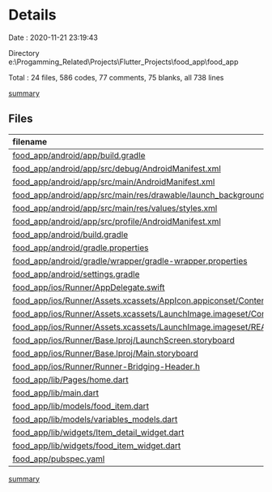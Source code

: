 # Details

Date : 2020-11-21 23:19:43

Directory e:\Progamming_Related\Projects\Flutter_Projects\food_app\food_app

Total : 24 files,  586 codes, 77 comments, 75 blanks, all 738 lines

[summary](results.md)

## Files
| filename | language | code | comment | blank | total |
| :--- | :--- | ---: | ---: | ---: | ---: |
| [food_app/android/app/build.gradle](/food_app/android/app/build.gradle) | Groovy | 49 | 3 | 12 | 64 |
| [food_app/android/app/src/debug/AndroidManifest.xml](/food_app/android/app/src/debug/AndroidManifest.xml) | XML | 4 | 3 | 1 | 8 |
| [food_app/android/app/src/main/AndroidManifest.xml](/food_app/android/app/src/main/AndroidManifest.xml) | XML | 31 | 16 | 1 | 48 |
| [food_app/android/app/src/main/res/drawable/launch_background.xml](/food_app/android/app/src/main/res/drawable/launch_background.xml) | XML | 4 | 7 | 2 | 13 |
| [food_app/android/app/src/main/res/values/styles.xml](/food_app/android/app/src/main/res/values/styles.xml) | XML | 9 | 9 | 1 | 19 |
| [food_app/android/app/src/profile/AndroidManifest.xml](/food_app/android/app/src/profile/AndroidManifest.xml) | XML | 4 | 3 | 1 | 8 |
| [food_app/android/build.gradle](/food_app/android/build.gradle) | Groovy | 27 | 0 | 5 | 32 |
| [food_app/android/gradle.properties](/food_app/android/gradle.properties) | Properties | 4 | 0 | 1 | 5 |
| [food_app/android/gradle/wrapper/gradle-wrapper.properties](/food_app/android/gradle/wrapper/gradle-wrapper.properties) | Properties | 5 | 1 | 1 | 7 |
| [food_app/android/settings.gradle](/food_app/android/settings.gradle) | Groovy | 8 | 0 | 4 | 12 |
| [food_app/ios/Runner/AppDelegate.swift](/food_app/ios/Runner/AppDelegate.swift) | Swift | 12 | 0 | 2 | 14 |
| [food_app/ios/Runner/Assets.xcassets/AppIcon.appiconset/Contents.json](/food_app/ios/Runner/Assets.xcassets/AppIcon.appiconset/Contents.json) | JSON | 122 | 0 | 1 | 123 |
| [food_app/ios/Runner/Assets.xcassets/LaunchImage.imageset/Contents.json](/food_app/ios/Runner/Assets.xcassets/LaunchImage.imageset/Contents.json) | JSON | 23 | 0 | 1 | 24 |
| [food_app/ios/Runner/Assets.xcassets/LaunchImage.imageset/README.md](/food_app/ios/Runner/Assets.xcassets/LaunchImage.imageset/README.md) | Markdown | 3 | 0 | 2 | 5 |
| [food_app/ios/Runner/Base.lproj/LaunchScreen.storyboard](/food_app/ios/Runner/Base.lproj/LaunchScreen.storyboard) | XML | 36 | 1 | 1 | 38 |
| [food_app/ios/Runner/Base.lproj/Main.storyboard](/food_app/ios/Runner/Base.lproj/Main.storyboard) | XML | 25 | 1 | 1 | 27 |
| [food_app/ios/Runner/Runner-Bridging-Header.h](/food_app/ios/Runner/Runner-Bridging-Header.h) | C++ | 1 | 0 | 1 | 2 |
| [food_app/lib/Pages/home.dart](/food_app/lib/Pages/home.dart) | Dart | 77 | 0 | 6 | 83 |
| [food_app/lib/main.dart](/food_app/lib/main.dart) | Dart | 10 | 0 | 2 | 12 |
| [food_app/lib/models/food_item.dart](/food_app/lib/models/food_item.dart) | Dart | 5 | 0 | 2 | 7 |
| [food_app/lib/models/variables_models.dart](/food_app/lib/models/variables_models.dart) | Dart | 9 | 0 | 3 | 12 |
| [food_app/lib/widgets/Item_detail_widget.dart](/food_app/lib/widgets/Item_detail_widget.dart) | Dart | 65 | 0 | 4 | 69 |
| [food_app/lib/widgets/food_item_widget.dart](/food_app/lib/widgets/food_item_widget.dart) | Dart | 32 | 0 | 5 | 37 |
| [food_app/pubspec.yaml](/food_app/pubspec.yaml) | YAML | 21 | 33 | 15 | 69 |

[summary](results.md)